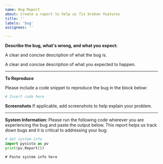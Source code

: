 ```yaml
---
name: Bug Report
about: Create a report to help us fix broken features
title: ''
labels: 'bug'
assignees: ''

---
```


**Describe the bug, what's wrong, and what you expect:**

A clear and concise description of what the bug is. 

A clear and concise description of what you expected to happen.

-----

**To Reproduce**

Please include a code snippet to reproduce the bug in the block below:

```py
# Insert code here

```

**Screenshots**
If applicable, add screenshots to help explain your problem.

-----

**System Information:**
 Please run the following code wherever you are experiencing the bug and paste the output below. This report helps us track down bugs and it is critical to addressing your bug:

```py
# Get system info
import pyvista as pv
print(pv.Report())
```

```txt
# Paste system info here

```
